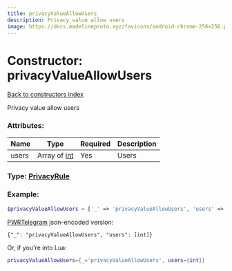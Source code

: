 ```yaml
---
title: privacyValueAllowUsers
description: Privacy value allow users
image: https://docs.madelineproto.xyz/favicons/android-chrome-256x256.png
---
```

# Constructor: privacyValueAllowUsers  
[Back to constructors index](index.md)



Privacy value allow users

### Attributes:

| Name     |    Type       | Required | Description |
|----------|---------------|----------|-------------|
|users|Array of [int](../types/int.md) | Yes|Users|



### Type: [PrivacyRule](../types/PrivacyRule.md)


### Example:

```php
$privacyValueAllowUsers = ['_' => 'privacyValueAllowUsers', 'users' => [int, int]];
```  

[PWRTelegram](https://pwrtelegram.xyz) json-encoded version:

```
{"_": "privacyValueAllowUsers", "users": [int]}
```


Or, if you're into Lua:

```lua
privacyValueAllowUsers={_='privacyValueAllowUsers', users={int}}

```


